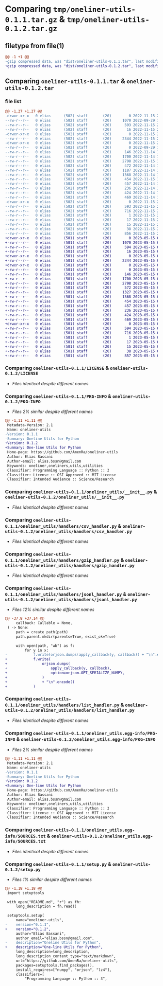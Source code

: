 # Comparing `tmp/oneliner-utils-0.1.1.tar.gz` & `tmp/oneliner-utils-0.1.2.tar.gz`

## filetype from file(1)

```diff
@@ -1 +1 @@
-gzip compressed data, was "dist/oneliner-utils-0.1.1.tar", last modified: Tue Nov 15 22:15:04 2022, max compression
+gzip compressed data, was "dist/oneliner-utils-0.1.2.tar", last modified: Mon May 15 09:33:40 2023, max compression
```

## Comparing `oneliner-utils-0.1.1.tar` & `oneliner-utils-0.1.2.tar`

### file list

```diff
@@ -1,27 +1,27 @@
-drwxr-xr-x   0 elias      (502) staff       (20)        0 2022-11-15 22:15:04.000000 oneliner-utils-0.1.1/
--rw-r--r--   0 elias      (502) staff       (20)     1070 2022-09-29 12:49:19.000000 oneliner-utils-0.1.1/LICENSE
--rw-r--r--   0 elias      (502) staff       (20)      593 2022-11-15 22:15:04.000000 oneliner-utils-0.1.1/PKG-INFO
--rw-r--r--   0 elias      (502) staff       (20)       16 2022-11-15 21:17:43.000000 oneliner-utils-0.1.1/README.md
-drwxr-xr-x   0 elias      (502) staff       (20)        0 2022-11-15 22:15:04.000000 oneliner-utils-0.1.1/oneliner_utils/
--rw-r--r--   0 elias      (502) staff       (20)     2344 2022-11-15 22:14:09.000000 oneliner-utils-0.1.1/oneliner_utils/__init__.py
-drwxr-xr-x   0 elias      (502) staff       (20)        0 2022-11-15 22:15:04.000000 oneliner-utils-0.1.1/oneliner_utils/handlers/
--rw-r--r--   0 elias      (502) staff       (20)        0 2022-09-29 15:06:19.000000 oneliner-utils-0.1.1/oneliner_utils/handlers/__init__.py
--rw-r--r--   0 elias      (502) staff       (20)      146 2022-11-14 16:42:52.000000 oneliner-utils-0.1.1/oneliner_utils/handlers/common.py
--rw-r--r--   0 elias      (502) staff       (20)     1700 2022-11-14 17:22:31.000000 oneliner-utils-0.1.1/oneliner_utils/handlers/csv_handler.py
--rw-r--r--   0 elias      (502) staff       (20)     2798 2022-11-15 18:56:51.000000 oneliner-utils-0.1.1/oneliner_utils/handlers/gzip_handler.py
--rw-r--r--   0 elias      (502) staff       (20)      472 2022-11-14 17:06:45.000000 oneliner-utils-0.1.1/oneliner_utils/handlers/json_handler.py
--rw-r--r--   0 elias      (502) staff       (20)     1187 2022-11-14 17:09:46.000000 oneliner-utils-0.1.1/oneliner_utils/handlers/jsonl_handler.py
--rw-r--r--   0 elias      (502) staff       (20)     1368 2022-11-14 17:10:23.000000 oneliner-utils-0.1.1/oneliner_utils/handlers/list_handler.py
--rw-r--r--   0 elias      (502) staff       (20)      454 2022-11-15 15:34:02.000000 oneliner-utils-0.1.1/oneliner_utils/handlers/lz4_handler.py
--rw-r--r--   0 elias      (502) staff       (20)      457 2022-11-14 16:44:00.000000 oneliner-utils-0.1.1/oneliner_utils/handlers/numpy_handler.py
--rw-r--r--   0 elias      (502) staff       (20)      236 2022-11-14 16:42:03.000000 oneliner-utils-0.1.1/oneliner_utils/handlers/path_handler.py
--rw-r--r--   0 elias      (502) staff       (20)      424 2022-11-14 16:44:04.000000 oneliner-utils-0.1.1/oneliner_utils/handlers/pickle_handler.py
--rw-r--r--   0 elias      (502) staff       (20)      469 2022-11-14 16:44:08.000000 oneliner-utils-0.1.1/oneliner_utils/handlers/string_handler.py
-drwxr-xr-x   0 elias      (502) staff       (20)        0 2022-11-15 22:15:04.000000 oneliner-utils-0.1.1/oneliner_utils.egg-info/
--rw-r--r--   0 elias      (502) staff       (20)      593 2022-11-15 22:15:04.000000 oneliner-utils-0.1.1/oneliner_utils.egg-info/PKG-INFO
--rw-r--r--   0 elias      (502) staff       (20)      716 2022-11-15 22:15:04.000000 oneliner-utils-0.1.1/oneliner_utils.egg-info/SOURCES.txt
--rw-r--r--   0 elias      (502) staff       (20)        1 2022-11-15 22:15:04.000000 oneliner-utils-0.1.1/oneliner_utils.egg-info/dependency_links.txt
--rw-r--r--   0 elias      (502) staff       (20)       17 2022-11-15 22:15:04.000000 oneliner-utils-0.1.1/oneliner_utils.egg-info/requires.txt
--rw-r--r--   0 elias      (502) staff       (20)       15 2022-11-15 22:15:04.000000 oneliner-utils-0.1.1/oneliner_utils.egg-info/top_level.txt
--rw-r--r--   0 elias      (502) staff       (20)       38 2022-11-15 22:15:04.000000 oneliner-utils-0.1.1/setup.cfg
--rw-r--r--   0 elias      (502) staff       (20)      856 2022-11-15 22:14:29.000000 oneliner-utils-0.1.1/setup.py
+drwxr-xr-x   0 elias      (501) staff       (20)        0 2023-05-15 09:33:40.000000 oneliner-utils-0.1.2/
+-rw-r--r--   0 elias      (501) staff       (20)     1070 2023-05-15 09:15:08.000000 oneliner-utils-0.1.2/LICENSE
+-rw-r--r--   0 elias      (501) staff       (20)      594 2023-05-15 09:33:40.000000 oneliner-utils-0.1.2/PKG-INFO
+-rw-r--r--   0 elias      (501) staff       (20)       16 2023-05-15 09:15:08.000000 oneliner-utils-0.1.2/README.md
+drwxr-xr-x   0 elias      (501) staff       (20)        0 2023-05-15 09:33:40.000000 oneliner-utils-0.1.2/oneliner_utils/
+-rw-r--r--   0 elias      (501) staff       (20)     2344 2023-05-15 09:15:08.000000 oneliner-utils-0.1.2/oneliner_utils/__init__.py
+drwxr-xr-x   0 elias      (501) staff       (20)        0 2023-05-15 09:33:40.000000 oneliner-utils-0.1.2/oneliner_utils/handlers/
+-rw-r--r--   0 elias      (501) staff       (20)        0 2023-05-15 09:15:08.000000 oneliner-utils-0.1.2/oneliner_utils/handlers/__init__.py
+-rw-r--r--   0 elias      (501) staff       (20)      146 2023-05-15 09:15:08.000000 oneliner-utils-0.1.2/oneliner_utils/handlers/common.py
+-rw-r--r--   0 elias      (501) staff       (20)     1700 2023-05-15 09:15:08.000000 oneliner-utils-0.1.2/oneliner_utils/handlers/csv_handler.py
+-rw-r--r--   0 elias      (501) staff       (20)     2798 2023-05-15 09:15:08.000000 oneliner-utils-0.1.2/oneliner_utils/handlers/gzip_handler.py
+-rw-r--r--   0 elias      (501) staff       (20)      572 2023-05-15 09:31:44.000000 oneliner-utils-0.1.2/oneliner_utils/handlers/json_handler.py
+-rw-r--r--   0 elias      (501) staff       (20)     1327 2023-05-15 09:19:12.000000 oneliner-utils-0.1.2/oneliner_utils/handlers/jsonl_handler.py
+-rw-r--r--   0 elias      (501) staff       (20)     1368 2023-05-15 09:15:08.000000 oneliner-utils-0.1.2/oneliner_utils/handlers/list_handler.py
+-rw-r--r--   0 elias      (501) staff       (20)      454 2023-05-15 09:15:08.000000 oneliner-utils-0.1.2/oneliner_utils/handlers/lz4_handler.py
+-rw-r--r--   0 elias      (501) staff       (20)      457 2023-05-15 09:15:08.000000 oneliner-utils-0.1.2/oneliner_utils/handlers/numpy_handler.py
+-rw-r--r--   0 elias      (501) staff       (20)      236 2023-05-15 09:15:08.000000 oneliner-utils-0.1.2/oneliner_utils/handlers/path_handler.py
+-rw-r--r--   0 elias      (501) staff       (20)      424 2023-05-15 09:15:08.000000 oneliner-utils-0.1.2/oneliner_utils/handlers/pickle_handler.py
+-rw-r--r--   0 elias      (501) staff       (20)      469 2023-05-15 09:15:08.000000 oneliner-utils-0.1.2/oneliner_utils/handlers/string_handler.py
+drwxr-xr-x   0 elias      (501) staff       (20)        0 2023-05-15 09:33:40.000000 oneliner-utils-0.1.2/oneliner_utils.egg-info/
+-rw-r--r--   0 elias      (501) staff       (20)      594 2023-05-15 09:33:40.000000 oneliner-utils-0.1.2/oneliner_utils.egg-info/PKG-INFO
+-rw-r--r--   0 elias      (501) staff       (20)      716 2023-05-15 09:33:40.000000 oneliner-utils-0.1.2/oneliner_utils.egg-info/SOURCES.txt
+-rw-r--r--   0 elias      (501) staff       (20)        1 2023-05-15 09:33:40.000000 oneliner-utils-0.1.2/oneliner_utils.egg-info/dependency_links.txt
+-rw-r--r--   0 elias      (501) staff       (20)       17 2023-05-15 09:33:40.000000 oneliner-utils-0.1.2/oneliner_utils.egg-info/requires.txt
+-rw-r--r--   0 elias      (501) staff       (20)       15 2023-05-15 09:33:40.000000 oneliner-utils-0.1.2/oneliner_utils.egg-info/top_level.txt
+-rw-r--r--   0 elias      (501) staff       (20)       38 2023-05-15 09:33:40.000000 oneliner-utils-0.1.2/setup.cfg
+-rw-r--r--   0 elias      (501) staff       (20)      857 2023-05-15 09:27:57.000000 oneliner-utils-0.1.2/setup.py
```

### Comparing `oneliner-utils-0.1.1/LICENSE` & `oneliner-utils-0.1.2/LICENSE`

 * *Files identical despite different names*

### Comparing `oneliner-utils-0.1.1/PKG-INFO` & `oneliner-utils-0.1.2/PKG-INFO`

 * *Files 2% similar despite different names*

```diff
@@ -1,11 +1,11 @@
 Metadata-Version: 2.1
 Name: oneliner-utils
-Version: 0.1.1
-Summary: Oneline Utils for Python
+Version: 0.1.2
+Summary: One-line Utils for Python
 Home-page: https://github.com/AmenRa/oneliner-utils
 Author: Elias Bassani
 Author-email: elias.bssn@gmail.com
 Keywords: oneliner,oneliners,utils,utilities
 Classifier: Programming Language :: Python :: 3
 Classifier: License :: OSI Approved :: MIT License
 Classifier: Intended Audience :: Science/Research
```

### Comparing `oneliner-utils-0.1.1/oneliner_utils/__init__.py` & `oneliner-utils-0.1.2/oneliner_utils/__init__.py`

 * *Files identical despite different names*

### Comparing `oneliner-utils-0.1.1/oneliner_utils/handlers/csv_handler.py` & `oneliner-utils-0.1.2/oneliner_utils/handlers/csv_handler.py`

 * *Files identical despite different names*

### Comparing `oneliner-utils-0.1.1/oneliner_utils/handlers/gzip_handler.py` & `oneliner-utils-0.1.2/oneliner_utils/handlers/gzip_handler.py`

 * *Files identical despite different names*

### Comparing `oneliner-utils-0.1.1/oneliner_utils/handlers/jsonl_handler.py` & `oneliner-utils-0.1.2/oneliner_utils/handlers/jsonl_handler.py`

 * *Files 12% similar despite different names*

```diff
@@ -37,8 +37,14 @@
     callback: Callable = None,
 ) -> None:
     path = create_path(path)
     path.parent.mkdir(parents=True, exist_ok=True)
 
     with open(path, "wb") as f:
         for y in x:
-            f.write(orjson.dumps(apply_callback(y, callback)) + "\n".encode())
+            f.write(
+                orjson.dumps(
+                    apply_callback(y, callback),
+                    option=orjson.OPT_SERIALIZE_NUMPY,
+                )
+                + "\n".encode()
+            )
```

### Comparing `oneliner-utils-0.1.1/oneliner_utils/handlers/list_handler.py` & `oneliner-utils-0.1.2/oneliner_utils/handlers/list_handler.py`

 * *Files identical despite different names*

### Comparing `oneliner-utils-0.1.1/oneliner_utils.egg-info/PKG-INFO` & `oneliner-utils-0.1.2/oneliner_utils.egg-info/PKG-INFO`

 * *Files 2% similar despite different names*

```diff
@@ -1,11 +1,11 @@
 Metadata-Version: 2.1
 Name: oneliner-utils
-Version: 0.1.1
-Summary: Oneline Utils for Python
+Version: 0.1.2
+Summary: One-line Utils for Python
 Home-page: https://github.com/AmenRa/oneliner-utils
 Author: Elias Bassani
 Author-email: elias.bssn@gmail.com
 Keywords: oneliner,oneliners,utils,utilities
 Classifier: Programming Language :: Python :: 3
 Classifier: License :: OSI Approved :: MIT License
 Classifier: Intended Audience :: Science/Research
```

### Comparing `oneliner-utils-0.1.1/oneliner_utils.egg-info/SOURCES.txt` & `oneliner-utils-0.1.2/oneliner_utils.egg-info/SOURCES.txt`

 * *Files identical despite different names*

### Comparing `oneliner-utils-0.1.1/setup.py` & `oneliner-utils-0.1.2/setup.py`

 * *Files 1% similar despite different names*

```diff
@@ -1,18 +1,18 @@
 import setuptools
 
 with open("README.md", "r") as fh:
     long_description = fh.read()
 
 setuptools.setup(
     name="oneliner-utils",
-    version="0.1.1",
+    version="0.1.2",
     author="Elias Bassani",
     author_email="elias.bssn@gmail.com",
-    description="Oneline Utils for Python",
+    description="One-line Utils for Python",
     long_description=long_description,
     long_description_content_type="text/markdown",
     url="https://github.com/AmenRa/oneliner-utils",
     packages=setuptools.find_packages(),
     install_requires=["numpy", "orjson", "lz4"],
     classifiers=[
         "Programming Language :: Python :: 3",
```

